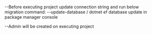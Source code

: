 --Before executing project update connection string and run below migration command: 
--update-database / dotnet ef database update in package manager console

--Admin will be created on executing project
